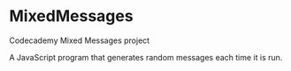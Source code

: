 # MixedMessages
Codecademy Mixed Messages project

A JavaScript program that generates random messages each time it is run.
